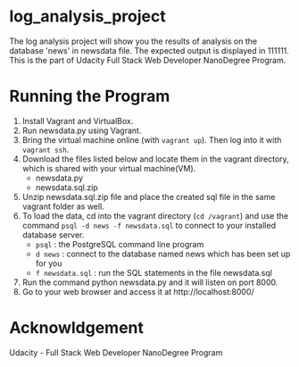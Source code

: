 # log_analysis_project
The log analysis project will show you the results of analysis on the database 'news' in newsdata file. The expected output is displayed in 111111. This is the part of Udacity Full Stack Web Developer NanoDegree Program.


# Running the Program
1. Install Vagrant and VirtualBox.
2. Run newsdata.py using Vagrant. 
3. Bring the virtual machine online (with ```vagrant up```). Then log into it with ```vagrant ssh```.
4. Download the files listed below and locate them in the vagrant directory, which is shared with your virtual machine(VM).
    - newsdata.py
    - newsdata.sql.zip
5. Unzip newsdata.sql.zip file and place the created sql file in the same vagrant folder as well.
6. To load the data, cd into the vagrant directory (```cd /vagrant```) and use the command ```psql -d news -f newsdata.sql``` to connect to your installed database server.
    - ```psql``` : the PostgreSQL command line program
    - ```d news``` : connect to the database named news which has been set up for you
    - ```f newsdata.sql``` : run the SQL statements in the file newsdata.sql
7. Run the command python newsdata.py and it will listen on port 8000.
8. Go to your web browser and access it at http://localhost:8000/




# Acknowldgement
Udacity - Full Stack Web Developer NanoDegree Program
